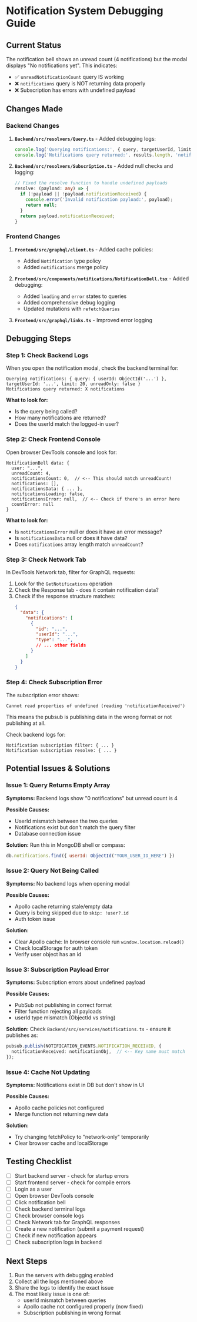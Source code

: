 # Notification System Debugging Guide

## Current Status
The notification bell shows an unread count (4 notifications) but the modal displays "No notifications yet". This indicates:
- ✅ `unreadNotificationCount` query IS working
- ❌ `notifications` query is NOT returning data properly
- ❌ Subscription has errors with undefined payload

## Changes Made

### Backend Changes

1. **`Backend/src/resolvers/Query.ts`** - Added debugging logs:
   ```typescript
   console.log('Querying notifications:', { query, targetUserId, limit, unreadOnly });
   console.log('Notifications query returned:', results.length, 'notifications');
   ```

2. **`Backend/src/resolvers/Subscription.ts`** - Added null checks and logging:
   ```typescript
   // Fixed the resolve function to handle undefined payloads
   resolve: (payload: any) => {
     if (!payload || !payload.notificationReceived) {
       console.error('Invalid notification payload:', payload);
       return null;
     }
     return payload.notificationReceived;
   }
   ```

### Frontend Changes

1. **`Frontend/src/graphql/client.ts`** - Added cache policies:
   - Added `Notification` type policy
   - Added `notifications` merge policy

2. **`Frontend/src/components/notifications/NotificationBell.tsx`** - Added debugging:
   - Added `loading` and `error` states to queries
   - Added comprehensive debug logging
   - Updated mutations with `refetchQueries`

3. **`Frontend/src/graphql/links.ts`** - Improved error logging

## Debugging Steps

### Step 1: Check Backend Logs
When you open the notification modal, check the backend terminal for:
```
Querying notifications: { query: { userId: ObjectId('...') }, targetUserId: '...', limit: 20, unreadOnly: false }
Notifications query returned: X notifications
```

**What to look for:**
- Is the query being called?
- How many notifications are returned?
- Does the userId match the logged-in user?

### Step 2: Check Frontend Console
Open browser DevTools console and look for:
```
NotificationBell data: {
  user: "...",
  unreadCount: 4,
  notificationsCount: 0,  // <-- This should match unreadCount!
  notifications: [],
  notificationsData: { ... },
  notificationsLoading: false,
  notificationsError: null,  // <-- Check if there's an error here
  countError: null
}
```

**What to look for:**
- Is `notificationsError` null or does it have an error message?
- Is `notificationsData` null or does it have data?
- Does `notifications` array length match `unreadCount`?

### Step 3: Check Network Tab
In DevTools Network tab, filter for GraphQL requests:

1. Look for the `GetNotifications` operation
2. Check the Response tab - does it contain notification data?
3. Check if the response structure matches:
   ```json
   {
     "data": {
       "notifications": [
         {
           "id": "...",
           "userId": "...",
           "type": "...",
           // ... other fields
         }
       ]
     }
   }
   ```

### Step 4: Check Subscription Error
The subscription error shows:
```
Cannot read properties of undefined (reading 'notificationReceived')
```

This means the pubsub is publishing data in the wrong format or not publishing at all.

Check backend logs for:
```
Notification subscription filter: { ... }
Notification subscription resolve: { ... }
```

## Potential Issues & Solutions

### Issue 1: Query Returns Empty Array
**Symptoms:** Backend logs show "0 notifications" but unread count is 4

**Possible Causes:**
- UserId mismatch between the two queries
- Notifications exist but don't match the query filter
- Database connection issue

**Solution:**
Run this in MongoDB shell or compass:
```javascript
db.notifications.find({ userId: ObjectId("YOUR_USER_ID_HERE") })
```

### Issue 2: Query Not Being Called
**Symptoms:** No backend logs when opening modal

**Possible Causes:**
- Apollo cache returning stale/empty data
- Query is being skipped due to `skip: !user?.id`
- Auth token issue

**Solution:**
- Clear Apollo cache: In browser console run `window.location.reload()`
- Check localStorage for auth token
- Verify user object has an id

### Issue 3: Subscription Payload Error
**Symptoms:** Subscription errors about undefined payload

**Possible Causes:**
- PubSub not publishing in correct format
- Filter function rejecting all payloads
- userId type mismatch (ObjectId vs string)

**Solution:**
Check `Backend/src/services/notifications.ts` - ensure it publishes as:
```typescript
pubsub.publish(NOTIFICATION_EVENTS.NOTIFICATION_RECEIVED, {
  notificationReceived: notificationObj,  // <-- Key name must match
});
```

### Issue 4: Cache Not Updating
**Symptoms:** Notifications exist in DB but don't show in UI

**Possible Causes:**
- Apollo cache policies not configured
- Merge function not returning new data

**Solution:**
- Try changing fetchPolicy to "network-only" temporarily
- Clear browser cache and localStorage

## Testing Checklist

- [ ] Start backend server - check for startup errors
- [ ] Start frontend server - check for compile errors  
- [ ] Login as a user
- [ ] Open browser DevTools console
- [ ] Click notification bell
- [ ] Check backend terminal logs
- [ ] Check browser console logs
- [ ] Check Network tab for GraphQL responses
- [ ] Create a new notification (submit a payment request)
- [ ] Check if new notification appears
- [ ] Check subscription logs in backend

## Next Steps

1. Run the servers with debugging enabled
2. Collect all the logs mentioned above
3. Share the logs to identify the exact issue
4. The most likely issue is one of:
   - userId mismatch between queries
   - Apollo cache not configured properly (now fixed)
   - Subscription publishing in wrong format
